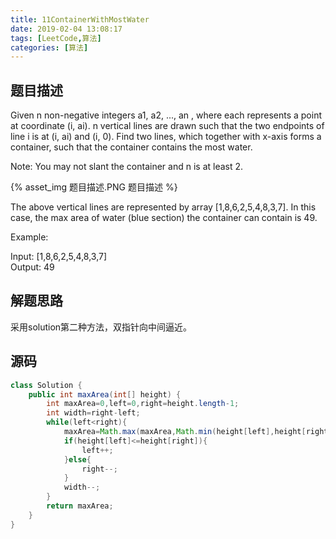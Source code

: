 ```yaml
---
title: 11ContainerWithMostWater
date: 2019-02-04 13:08:17
tags: [LeetCode,算法]
categories: [算法]
---
```



## 题目描述

Given n non-negative integers a1, a2, ..., an , where each represents a point at coordinate (i, ai). n vertical lines are drawn such that the two endpoints of line i is at (i, ai) and (i, 0). Find two lines, which together with x-axis forms a container, such that the container contains the most water.  

Note: You may not slant the container and n is at least 2.  

{% asset_img 题目描述.PNG 题目描述 %}  

The above vertical lines are represented by array [1,8,6,2,5,4,8,3,7]. In this case, the max area of water (blue section) the container can contain is 49.  


Example:  

Input: [1,8,6,2,5,4,8,3,7]  
Output: 49  

## 解题思路

采用solution第二种方法，双指针向中间逼近。

## 源码

```java
class Solution {
    public int maxArea(int[] height) {
        int maxArea=0,left=0,right=height.length-1;
        int width=right-left;
        while(left<right){
            maxArea=Math.max(maxArea,Math.min(height[left],height[right])*(width));
            if(height[left]<=height[right]){
                left++;
            }else{
                right--;
            }
            width--;
        }
        return maxArea;
    }
}
```